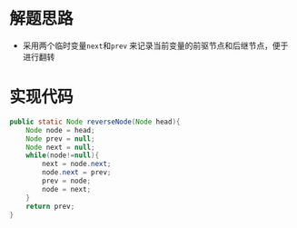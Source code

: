 # 解题思路

* 采用两个临时变量`next`和`prev` 来记录当前变量的前驱节点和后继节点，便于进行翻转

# 实现代码

```java
public static Node reverseNode(Node head){
    Node node = head;
    Node prev = null;
    Node next = null;
    while(node!=null){
        next = node.next;
        node.next = prev;
        prev = node;
        node = next;
    }
    return prev;
}
```